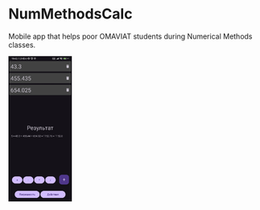 # NumMethodsCalc

Mobile app that helps poor OMAVIAT students during Numerical Methods classes.

<img src="https://github.com/aiinty/NumMethodsCalc/blob/master/screen.jpg" width=25% height=25%>

